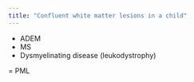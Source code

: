 ```yaml
---
title: "Confluent white matter lesions in a child"
---
```

- ADEM
- MS
- Dysmyelinating disease (leukodystrophy)

= PML

